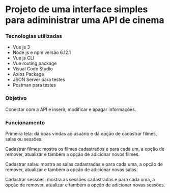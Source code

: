 # Projeto de uma interface simples para adiministrar uma API de cinema

### Tecnologias utilizadas 
- Vue js 3
- Node js e npm versão 6.12.1
- Vue js CLI
- Vue routing package
- Visual Code Studio
- Axios Package
- JSON Server para testes
- Postman para testes

### Objetivo
Conectar com a API e inserir, modificar e apagar informações.

### Funcionamento
Primeira tela: dá boas vindas ao usuário e dá opção de cadastrar filmes, salas ou sessões.

Cadastrar filmes: mostra os filmes cadastrados e para cada um, a opção de remover, atualizar e também a opção de adicionar novos filmes.

Cadastrar salas:  mostra as salas cadastradas e para cada uma, a opção de remover, atualizar e também a opção de adicionar novas salas.

Cadastrar sessões:  mostra as sessões cadastradas e para cada uma, a opção de remover, atualizar e também a opção de adicionar novas sessões.

